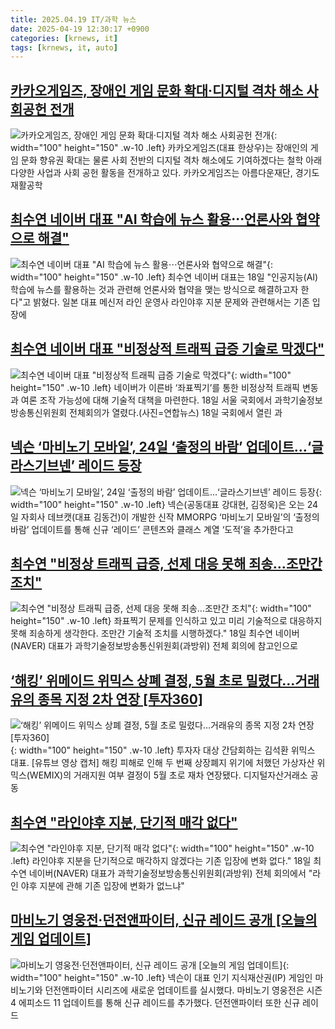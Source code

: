 ```yaml
---
title: 2025.04.19 IT/과학 뉴스
date: 2025-04-19 12:30:17 +0900
categories: [krnews, it]
tags: [krnews, it, auto]
---
```

## [카카오게임즈, 장애인 게임 문화 확대·디지털 격차 해소 사회공헌 전개](https://n.news.naver.com/mnews/article/009/0005478666)

![카카오게임즈, 장애인 게임 문화 확대·디지털 격차 해소 사회공헌 전개](https://mimgnews.pstatic.net/image/origin/009/2025/04/18/5478666.jpg?type=nf220_150){: width="100" height="150" .w-10 .left}
카카오게임즈(대표 한상우)는 장애인의 게임 문화 향유권 확대는 물론 사회 전반의 디지털 격차 해소에도 기여하겠다는 철학 아래 다양한 사업과 사회 공헌 활동을 전개하고 있다. 카카오게임즈는 아름다운재단, 경기도재활공학

## [최수연 네이버 대표 "AI 학습에 뉴스 활용⋯언론사와 협약으로 해결"](https://n.news.naver.com/mnews/article/031/0000925804)

![최수연 네이버 대표 "AI 학습에 뉴스 활용⋯언론사와 협약으로 해결"](https://mimgnews.pstatic.net/image/origin/031/2025/04/18/925804.jpg?type=nf220_150){: width="100" height="150" .w-10 .left}
최수연 네이버 대표는 18일 "인공지능(AI) 학습에 뉴스를 활용하는 것과 관련해 언론사와 협약을 맺는 방식으로 해결하고자 한다"고 밝혔다. 일본 대표 메신저 라인 운영사 라인야후 지분 문제와 관련해서는 기존 입장에

## [최수연 네이버 대표 "비정상적 트래픽 급증 기술로 막겠다"](https://n.news.naver.com/mnews/article/018/0005991276)

![최수연 네이버 대표 "비정상적 트래픽 급증 기술로 막겠다"](https://mimgnews.pstatic.net/image/origin/018/2025/04/18/5991276.jpg?type=nf220_150){: width="100" height="150" .w-10 .left}
네이버가 이른바 ‘좌표찍기’를 통한 비정상적 트래픽 변동과 여론 조작 가능성에 대해 기술적 대책을 마련한다. 18일 서울 국회에서 과학기술정보방송통신위원회 전체회의가 열렸다.(사진=연합뉴스) 18일 국회에서 열린 과

## [넥슨 ‘마비노기 모바일’, 24일 ‘출정의 바람’ 업데이트…‘글라스기브넨’ 레이드 등장](https://n.news.naver.com/mnews/article/009/0005478846)

![넥슨 ‘마비노기 모바일’, 24일 ‘출정의 바람’ 업데이트…‘글라스기브넨’ 레이드 등장](https://mimgnews.pstatic.net/image/origin/009/2025/04/18/5478846.jpg?type=nf220_150){: width="100" height="150" .w-10 .left}
넥슨(공동대표 강대현, 김정욱)은 오는 24일 자회사 데브캣(대표 김동건)이 개발한 신작 MMORPG ‘마비노기 모바일’의 ‘출정의 바람’ 업데이트를 통해 신규 ‘레이드’ 콘텐츠와 클래스 계열 ‘도적’을 추가한다고

## [최수연 "비정상 트래픽 급증, 선제 대응 못해 죄송…조만간 조치"](https://n.news.naver.com/mnews/article/008/0005182706)

![최수연 "비정상 트래픽 급증, 선제 대응 못해 죄송…조만간 조치"](https://mimgnews.pstatic.net/image/origin/008/2025/04/18/5182706.jpg?type=nf220_150){: width="100" height="150" .w-10 .left}
좌표찍기 문제를 인식하고 있고 미리 기술적으로 대응하지 못해 죄송하게 생각한다. 조만간 기술적 조치를 시행하겠다." 18일 최수연 네이버(NAVER) 대표가 과학기술정보방송통신위원회(과방위) 전체 회의에 참고인으로

## [‘해킹’ 위메이드 위믹스 상폐 결정, 5월 초로 밀렸다…거래유의 종목 지정 2차 연장 [투자360]](https://n.news.naver.com/mnews/article/016/0002459498)

![‘해킹’ 위메이드 위믹스 상폐 결정, 5월 초로 밀렸다…거래유의 종목 지정 2차 연장 [투자360]](https://mimgnews.pstatic.net/image/origin/016/2025/04/18/2459498.jpg?type=nf220_150){: width="100" height="150" .w-10 .left}
투자자 대상 간담회하는 김석환 위믹스 대표. [유튜브 영상 캡처] 해킹 피해로 인해 두 번째 상장폐지 위기에 처했던 가상자산 위믹스(WEMIX)의 거래지원 여부 결정이 5월 초로 재차 연장됐다. 디지털자산거래소 공동

## [최수연 "라인야후 지분, 단기적 매각 없다"](https://n.news.naver.com/mnews/article/008/0005182735)

![최수연 "라인야후 지분, 단기적 매각 없다"](https://mimgnews.pstatic.net/image/origin/008/2025/04/18/5182735.jpg?type=nf220_150){: width="100" height="150" .w-10 .left}
라인야후 지분을 단기적으로 매각하지 않겠다는 기존 입장에 변화 없다." 18일 최수연 네이버(NAVER) 대표가 과학기술정보방송통신위원회(과방위) 전체 회의에서 "라인 야후 지분에 관해 기존 입장에 변화가 없느냐"

## [마비노기 영웅전·던전앤파이터, 신규 레이드 공개 [오늘의 게임 업데이트]](https://n.news.naver.com/mnews/article/011/0004475508)

![마비노기 영웅전·던전앤파이터, 신규 레이드 공개 [오늘의 게임 업데이트]](https://mimgnews.pstatic.net/image/origin/011/2025/04/18/4475508.jpg?type=nf220_150){: width="100" height="150" .w-10 .left}
넥슨이 대표 인기 지식재산권(IP) 게임인 마비노기와 던전앤파이터 시리즈에 새로운 업데이트를 실시했다. 마비노기 영웅전은 시즌4 에피소드 11 업데이트를 통해 신규 레이드를 추가했다. 던전앤파이터 또한 신규 레이드


